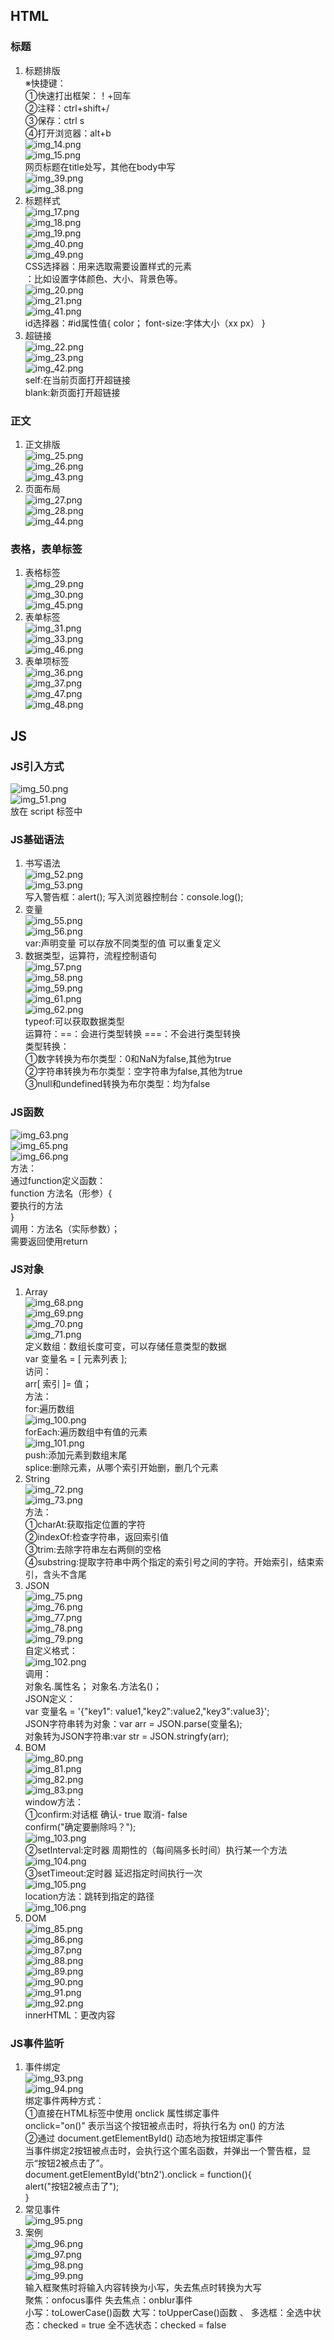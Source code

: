 ##  HTML  

###  标题  
1.  标题排版  
※快捷键：  
    ①快速打出框架：！+回车  
    ②注释：ctrl+shift+/  
    ③保存：ctrl s   
    ④打开浏览器：alt+b         
![img_14.png](image/image5/img_14.png)   
![img_15.png](image/image5/img_15.png)   
网页标题在title处写，其他在body中写  
![img_39.png](image/image5/img_39.png)  
![img_38.png](image/image5/img_38.png)  
2.  标题样式  
![img_17.png](image/image5/img_17.png)   
![img_18.png](image/image5/img_18.png)  
![img_19.png](image/image5/img_19.png)  
![img_40.png](image/image5/img_40.png)  
![img_49.png](image/image5/img_49.png)  
CSS选择器：用来选取需要设置样式的元素  
<span>：比如设置字体颜色、大小、背景色等。  
![img_20.png](image/image5/img_20.png)  
![img_21.png](image/image5/img_21.png)  
![img_41.png](image/image5/img_41.png)  
id选择器：#id属性值{
             color；
             font-size:字体大小（xx px）
            }
3.  超链接  
![img_22.png](image/image5/img_22.png)  
![img_23.png](image/image5/img_23.png)  
![img_42.png](image/image5/img_42.png)  
self:在当前页面打开超链接  
blank:新页面打开超链接  
###  正文  
1.  正文排版  
![img_25.png](image/image5/img_25.png)   
![img_26.png](image/image5/img_26.png)  
![img_43.png](image/image5/img_43.png)  
2.  页面布局  
![img_27.png](image/image5/img_27.png)   
![img_28.png](image/image5/img_28.png)  
![img_44.png](image/image5/img_44.png)  
###  表格，表单标签  
1.  表格标签  
![img_29.png](image/image5/img_29.png)  
![img_30.png](image/image5/img_30.png)  
![img_45.png](image/image5/img_45.png)  
2.  表单标签  
![img_31.png](image/image5/img_31.png)  
![img_33.png](image/image5/img_33.png)  
![img_46.png](image/image5/img_46.png)  
3.  表单项标签  
![img_36.png](image/image5/img_36.png)  
![img_37.png](image/image5/img_37.png)  
![img_47.png](image/image5/img_47.png)  
![img_48.png](image/image5/img_48.png)  




##  JS  

###  JS引入方式  
![img_50.png](image/image5/img_50.png)  
![img_51.png](image/image5/img_51.png)  
放在 script 标签中  
    
###  JS基础语法   
1.  书写语法  
![img_52.png](image/image5/img_52.png)  
![img_53.png](image/image5/img_53.png)  
写入警告框：alert(); 写入浏览器控制台：console.log();  
2.  变量  
![img_55.png](image/image5/img_55.png)   
![img_56.png](image/image5/img_56.png)  
var:声明变量  可以存放不同类型的值  可以重复定义  
3.  数据类型，运算符，流程控制语句  
![img_57.png](image/image5/img_57.png)  
![img_58.png](image/image5/img_58.png)  
![img_59.png](image/image5/img_59.png)  
![img_61.png](image/image5/img_61.png)  
![img_62.png](image/image5/img_62.png)  
typeof:可以获取数据类型  
运算符：==：会进行类型转换     ===：不会进行类型转换  
类型转换：  
        ①数字转换为布尔类型：0和NaN为false,其他为true  
        ②字符串转换为布尔类型：空字符串为false,其他为true  
        ③null和undefined转换为布尔类型：均为false  

###  JS函数   
![img_63.png](image/image5/img_63.png)  
![img_65.png](image/image5/img_65.png)  
![img_66.png](image/image5/img_66.png)  
方法：  
通过function定义函数：     
function 方法名（形参）{     
        要执行的方法     
        }     
调用：方法名（实际参数）；    
需要返回使用return  

###  JS对象   
1.  Array  
![img_68.png](image/image5/img_68.png)  
![img_69.png](image/image5/img_69.png)  
![img_70.png](image/image5/img_70.png)  
![img_71.png](image/image5/img_71.png)  
定义数组：数组长度可变，可以存储任意类型的数据    
var 变量名 = [ 元素列表 ];  
访问：  
arr[ 索引 ]= 值；  
方法：  
for:遍历数组  
![img_100.png](image/image5/img_100.png)  
forEach:遍历数组中有值的元素  
![img_101.png](image/image5/img_101.png)  
push:添加元素到数组末尾  
splice:删除元素，从哪个索引开始删，删几个元素  
2.  String  
![img_72.png](image/image5/img_72.png)  
![img_73.png](image/image5/img_73.png)  
方法：  
①charAt:获取指定位置的字符  
②indexOf:检查字符串，返回索引值    
③trim:去除字符串左右两侧的空格  
④substring:提取字符串中两个指定的索引号之间的字符。开始索引，结束索引，含头不含尾  
3.  JSON  
![img_75.png](image/image5/img_75.png)  
![img_76.png](image/image5/img_76.png)  
![img_77.png](image/image5/img_77.png)  
![img_78.png](image/image5/img_78.png)  
![img_79.png](image/image5/img_79.png)  
自定义格式：  
![img_102.png](image/image5/img_102.png)  
调用：  
对象名.属性名；  对象名.方法名()；  
JSON定义：  
var 变量名 = '{"key1": value1,"key2":value2,"key3":value3}';   
JSON字符串转为对象：var arr = JSON.parse(变量名);  
对象转为JSON字符串:var str = JSON.stringfy(arr);  
4.  BOM  
![img_80.png](image/image5/img_80.png)  
![img_81.png](image/image5/img_81.png)  
![img_82.png](image/image5/img_82.png)  
![img_83.png](image/image5/img_83.png)  
window方法：  
①confirm:对话框  确认- true    取消- false  
confirm("确定要删除吗？");  
![img_103.png](image/image5/img_103.png)  
②setInterval:定时器 周期性的（每间隔多长时间）执行某一个方法  
![img_104.png](image/image5/img_104.png)  
③setTimeout:定时器 延迟指定时间执行一次  
![img_105.png](image/image5/img_105.png)  
location方法：跳转到指定的路径  
![img_106.png](image/image5/img_106.png)  
5.  DOM  
![img_85.png](image/image5/img_85.png)  
![img_86.png](image/image5/img_86.png)  
![img_87.png](image/image5/img_87.png)  
![img_88.png](image/image5/img_88.png)  
![img_89.png](image/image5/img_89.png)  
![img_90.png](image/image5/img_90.png)  
![img_91.png](image/image5/img_91.png)  
![img_92.png](image/image5/img_92.png)  
innerHTML：更改内容  

###  JS事件监听  
1.  事件绑定   
![img_93.png](image/image5/img_93.png)  
![img_94.png](image/image5/img_94.png)  
绑定事件两种方式：  
①直接在HTML标签中使用 onclick 属性绑定事件  
onclick="on()" 表示当这个按钮被点击时，将执行名为 on() 的方法  
②通过 document.getElementById() 动态地为按钮绑定事件  
当事件绑定2按钮被点击时，会执行这个匿名函数，并弹出一个警告框，显示“按钮2被点击了”。  
    document.getElementById('btn2').onclick = function(){  
    alert("按钮2被点击了");  
    }  
2.  常见事件  
![img_95.png](image/image5/img_95.png)  
3.  案例  
![img_96.png](image/image5/img_96.png)  
![img_97.png](image/image5/img_97.png)  
![img_98.png](image/image5/img_98.png)  
![img_99.png](image/image5/img_99.png)  
输入框聚焦时将输入内容转换为小写，失去焦点时转换为大写  
聚焦：onfocus事件   失去焦点：onblur事件  
小写：toLowerCase()函数   大写：toUpperCase()函数  、
多选框：全选中状态：checked = true  全不选状态：checked = false  


 


  

 
  


  

  























